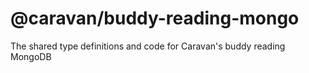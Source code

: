 # @caravan/buddy-reading-mongo

The shared type definitions and code for Caravan's buddy reading MongoDB
